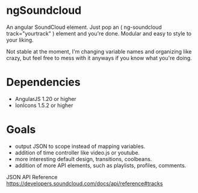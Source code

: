 ngSoundcloud
===
An angular SoundCloud element. Just pop an ( ng-soundcloud track="yourtrack" ) element and you're done. Modular and easy to style to your liking. 

Not stable at the moment, I'm changing variable names and organizing like crazy, but feel free to mess with it anyways if you know what you're doing. 

Dependencies
===
 - AngularJS 1.20 or higher
 - IonIcons 1.5.2 or higher

Goals
===
 - output JSON to scope instead of mapping variables.
 - addition of time controller like video.js or youtube.
 - more interesting default design, transitions, coolbeans.
 - addition of more API elements, such as playlists, profiles, comments. 

JSON API Reference
https://developers.soundcloud.com/docs/api/reference#tracks
